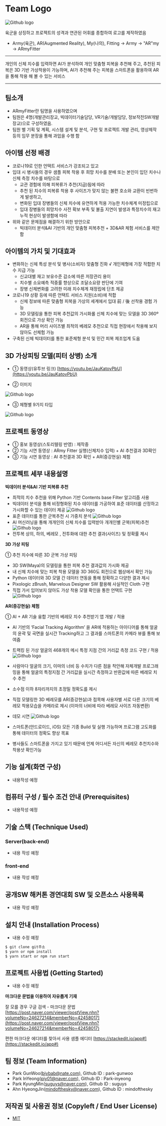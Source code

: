 ﻿# Team Logo
![Github logo](https://github.com/osamhack2020/WEB_AI-based-3D-and-AR-Fitting-Fitter_ARmyFitter/blob/master/folder/1602808000338.jpg?raw=true)

육군을 상징하고 프로젝트의 성격과 연관된 어휘를 종합하여 로고를 제작하였음
* Army(육군), AR(Augmented Reality), My(나의), Fitting → Army → "AR"my → ARmyFitter
--- 
개인의 신체 치수를 입력하면 AI가 분석하여 개인 맞춤형 피복을 추천해 주고, 추천된 피복은 3D 기반 가상착용이 가능하며, AI가 추천해 주는 피복을 스마트폰을 활용하여 AR을 통해 착용 해 볼 수 있는 서비스
***


## 팀소개
* ARmyFitter란 팀명을 사용하였으며
* 팀원은 4명(개발관리장교, 빅데이터기술담당, VR기술/개발담당, 정보작전SW개발장교)으로 구성하였음.
* 팀원 별 기획 및 계획, 시스템 설계 및 분석, 구현 및 프로젝트 개발 관리, 영상제작 등의 임무 분장을 통해 과업을 수행 함

## 아이템 선정 배경
* 코로나19로 인한 언택트 서비스가 강조되고 있고
* 입대 시 병사들의 경우 샘플 피복 착용 후 희망 치수를 분배 또는 본인이 입던 치수나 신체 측정 치수를 바탕으로
  * 교관 경험에 의해 피복류가 추천(지급)됨에 따라
  * 추천 된 치수의 피복류 착용 후 사이즈가 맞지 않는 불편 호소와 교환이 빈번하게 발생하고,
  * 변화된 입대 장병들의 신체 치수에 유연하게 적용 가능한 치수체계 미정립으로
  * 입대 장병들의 희망치수 사전 확보 부족 및 불출 지연이 발생과 특정치수의 재고 누적 현상이 발생함에 따라 
* 위와 같은 문제점을 해결하기 위한 방안으로
  * 빅데이터 분석&AI 기반의 개인 맞춤형 피복추천 + 3D&AR 체험 서비스를 제안함

## 아이템의 가치 및 기대효과
* 변화하는 신체 특성 분석 및 병사(소비자) 맞춤형 진화  √ 개인체형에 가장 적합한 치수 지급 가능
  * 신교대별 재고 보유수준 감소에 따른 저장관리 용이
  * 치수별 소요예측 적중률 향상으로 조달소요량 판단에 기여 
  * 장병 신체변화를 고려한 미래 치수체계 재정립에 단초 제공
* 코로나19 상황 등에 따른 언택트 서비스 지원(소비)에 적합
  * 신체 정보에 따른 맞춤형 피복을 가상의 세계에서 입대 前 / 後 선착용 경험 가능
  * 3D 모델링을 통한 피복 추천값의 가시화롤 신체 치수에 맞는 모델을 3D 360º 회전으로 가상 확인 가능
  * AR을 통해 머리 사이즈별 최적의 베레모 추천으로 직접 현장에서 착용해 보지 않아도 선체험 가능
* 구축된 신체 빅데이터를 통한 표준체형 분석 및 민간 피복 제조업계 도움 

## 3D 가상피팅 모델(피터 상병) 소개
* ① 동영상(유투브 링크)
[https://youtu.be/JauKatovPbU](https://youtu.be/JauKatovPbU)

* ② 이미지

![Github logo](https://github.com/osamhack2020/WEB_AI-based-3D-and-AR-Fitting-Fitter_ARmyFitter/blob/master/folder/fitter(one).jpg?raw=true)

* ③ 체형별 9가지 타입

![Github logo](https://github.com/osamhack2020/WEB_AI-based-3D-and-AR-Fitting-Fitter_ARmyFitter/blob/master/folder/fitter(9).jpg?raw=true)


## 프로젝트 동영상
* ① 홍보 동영상(스토리텔링 반영) : 제작중
* ② 기능 시연 동영상 : ARmy Fitter 실행(신체치수 입력) + AI 추천결과 3D확인
* ③ 기능 시연 동영상 : AI 추천결과 3D 확인 + AR(증강현실) 체험


## 프로젝트 세부 내용설명
**빅데이터 분석&AI 기반 피복류 추천**

* 최적의 치수 추천을 위해 Python 기반 Contents base Filter 알고리즘 사용
* 빅데이터 분석을 통해 비정형화된 치수 테이터를 가공하여 표준 데이터를 산정하고 가시화할 수 있는 데이터 제공
![Github logo](https://github.com/osamhack2020/WEB_AI-based-3D-and-AR-Fitting-Fitter_ARmyFitter/blob/master/folder/recommendation1.jpg?raw=true)
* 표준 데이터를 통한 군복추천 시 가중치 분석
![Github logo](https://github.com/osamhack2020/WEB_AI-based-3D-and-AR-Fitting-Fitter_ARmyFitter/blob/master/folder/recommendation2.jpg?raw=true)
* AI 머신러닝을 통해 개개인의 신체 치수를 입력받아 개개인별 군복(피복)추천
![Github logo](https://github.com/osamhack2020/WEB_AI-based-3D-and-AR-Fitting-Fitter_ARmyFitter/blob/master/folder/recommendation3.jpg?raw=true)
* 전투복 상의, 하의, 베레모 , 전투화에 대한 추천 결과(사이즈) 및 정확률 제시

**3D 가상 피팅**

➀ 추천 치수에 따른 3D 군복 가상 피팅
* 3D SW(Maya)의 모델링을 통한 피복 추천 결과값의 가시화 제공
* 내 신체 치수에 맞는 피복 착용 모델을 3D 360도 회전으로 웹상에서 확인 가능 
* Python 데이터와 3D 모델 간 데이터 연동을 통해 정확하고 다양한 결과 제시
* Pixologic zBrush, Marvelous Designer SW 활용해 사실적인 Cloth 구현
* 직접 가서 입어보지 않아도 가상 착용 모델 확인을 통한 언택트 구현
![Github logo](https://github.com/osamhack2020/WEB_AI-based-3D-and-AR-Fitting-Fitter_ARmyFitter/blob/master/folder/recommendation4.jpg?raw=true)

**AR(증강현실) 체험**

➀ AI + AR 기술 융합 기반의 베레모 치수 추천받기 앱 개발 / 적용
* AI 기반의 ‘Facial Tracking Algorithm’ 을 AR에 적용하는 아이디어를 통해 얼굴의 윤곽 및 곡면을 실시간 Tracking하고 그 결과를 스마트폰의 카메라 뷰를 통해 보여줌
* 트랙킹 된 가상 얼굴의 468개의 메시 특정 지점 간의 거리값 측정 코드 구현 / 적용
![Github logo](https://github.com/osamhack2020/WEB_AI-based-3D-and-AR-Fitting-Fitter_ARmyFitter/blob/master/folder/recommendation5.jpg?raw=true)
* 사람마다 얼굴의 크기, 이마의 너비 등 수치가 다른 점을 착안해 자체개발 프로그래밍을 통해 얼굴의 특정지점 간 거리값을 실시간 측정하고 반환값에 따른 베레모 치수 추천
* 소수점 이하 8자리까지의 초정밀 정확도를 제시
* 직접 모델링한 3D 베레모를 AR(증강현실)과 접목해 사용자별 서로 다른 크기의 베레모 착용모습을 카메라로 제시 (이마의 너비에 따라 베레모 사이즈 자동변환)

* 데모 시연
![Github logo](https://github.com/osamhack2020/WEB_AI-based-3D-and-AR-Fitting-Fitter_ARmyFitter/blob/master/folder/recommendation6.jpg?raw=true)
* 스마트폰(안드로이드, iOS) 모든 기종 Build 및 실행 가능하며 프로그램 고도화를 통해 데이터의 정확도 향상 목표
* 병사들도 스마트폰을 가지고 있기 때문에 언제 어디서든 자신의 베레모 추천치수와 착용샷 확인가능

##  기능 설계(화면 구성)
* 내용작성 예정

##  컴퓨터 구성 / 필수 조건 안내 (Prerequisites)
* 내용작성 예정

##  기술 스택 (Technique Used)
### Server(back-end)
 -  내용 작성 예정
 
### front-end
 -  내용 작성 예정

## 공개SW 해커톤 경연대회 SW 및 오픈소스 사용목록
 -  내용 작성 예정

## 설치 안내 (Installation Process)
 -  내용 수정 예정
```bash
$ git clone git주소
$ yarn or npm install
$ yarn start or npm run start
```

## 프로젝트 사용법 (Getting Started)
 -  내용 수정 예정

**마크다운 문법을 이용하여 자유롭게 기재**

잘 모를 경우
구글 검색 - 마크다운 문법
[https://post.naver.com/viewer/postView.nhn?volumeNo=24627214&memberNo=42458017](https://post.naver.com/viewer/postView.nhn?volumeNo=24627214&memberNo=42458017)

 편한 마크다운 에디터를 찾아서 사용
 샘플 에디터 [https://stackedit.io/app#](https://stackedit.io/app#)
 
## 팀 정보 (Team Information)
- Park GunWoo(biybab@nate.com), Github ID : park-gunwoo
- Park InYeong(piy01@naver.com), Github ID : Park-inyeong
- Park KyungMin(suguys@naver.com), Github ID : suguys
- Ahn HyeongJin(mindofthesky@naver.com), Github ID : mindofthesky

## 저작권 및 사용권 정보 (Copyleft / End User License)
 * [MIT](https://github.com/osam2020-WEB/Sample-ProjectName-TeamName/blob/master/license.md)